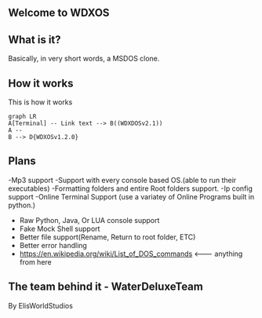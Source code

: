

## Welcome to WDXOS

## What is it?
Basically, in very short words, a MSDOS clone.

## How it works
This is how it works

```mermaid
graph LR
A[Terminal] -- Link text --> B((WDXDOSv2.1))
A --
B --> D{WDXOSv1.2.0}

```


## Plans

-Mp3 support
-Support with every console based OS.(able to run their executables)
-Formatting folders and entire Root folders support.
-Ip config support
-Online Terminal Support (use a variatey of Online Programs built in python.)
- Raw Python, Java, Or LUA console support
- Fake Mock Shell support
- Better file support(Rename, Return to root folder, ETC)
- Better error handling 
- https://en.wikipedia.org/wiki/List_of_DOS_commands <--- anything from here


## The team behind it - WaterDeluxeTeam
By ElisWorldStudios
